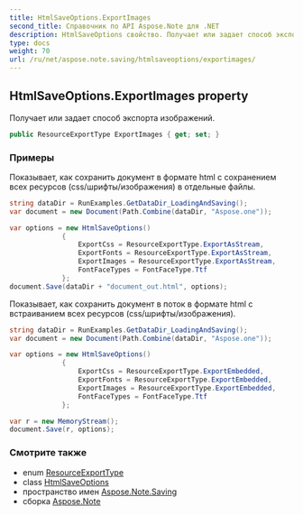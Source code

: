 ```yaml
---
title: HtmlSaveOptions.ExportImages
second_title: Справочник по API Aspose.Note для .NET
description: HtmlSaveOptions свойство. Получает или задает способ экспорта изображений.
type: docs
weight: 70
url: /ru/net/aspose.note.saving/htmlsaveoptions/exportimages/
---
```

## HtmlSaveOptions.ExportImages property

Получает или задает способ экспорта изображений.

```csharp
public ResourceExportType ExportImages { get; set; }
```

### Примеры

Показывает, как сохранить документ в формате html с сохранением всех ресурсов (css/шрифты/изображения) в отдельные файлы.

```csharp
string dataDir = RunExamples.GetDataDir_LoadingAndSaving();
var document = new Document(Path.Combine(dataDir, "Aspose.one"));

var options = new HtmlSaveOptions()
             {
                 ExportCss = ResourceExportType.ExportAsStream,
                 ExportFonts = ResourceExportType.ExportAsStream,
                 ExportImages = ResourceExportType.ExportAsStream,
                 FontFaceTypes = FontFaceType.Ttf
             };
document.Save(dataDir + "document_out.html", options);
```

Показывает, как сохранить документ в поток в формате html с встраиванием всех ресурсов (css/шрифты/изображения).

```csharp
string dataDir = RunExamples.GetDataDir_LoadingAndSaving();
var document = new Document(Path.Combine(dataDir, "Aspose.one"));

var options = new HtmlSaveOptions()
             {
                 ExportCss = ResourceExportType.ExportEmbedded,
                 ExportFonts = ResourceExportType.ExportEmbedded,
                 ExportImages = ResourceExportType.ExportEmbedded,
                 FontFaceTypes = FontFaceType.Ttf
             };

var r = new MemoryStream();
document.Save(r, options);
```

### Смотрите также

* enum [ResourceExportType](../../../aspose.note.saving.html/resourceexporttype/)
* class [HtmlSaveOptions](../)
* пространство имен [Aspose.Note.Saving](../../htmlsaveoptions/)
* сборка [Aspose.Note](../../../)


